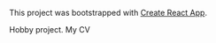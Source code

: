 This project was bootstrapped with [Create React App](https://github.com/facebook/create-react-app).

Hobby project. My CV

